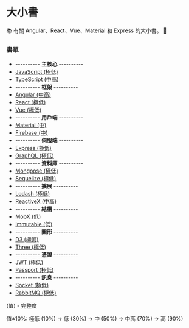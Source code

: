 # 大小書

:books: 有關 Angular、React、Vue、Material 和 Express 的大小書。 :memo:

### 書單

* ---------- **主核心** ----------
* [JavaScript (極低)](https://github.com/Shyam-Chen/Big-Little-Books/blob/master/JavaScript.md)
* [TypeScript (中高)](https://github.com/Shyam-Chen/Big-Little-Books/blob/master/TypeScript.md)
* ---------- **框架** ----------
* [Angular (中高)](https://github.com/Shyam-Chen/Big-Little-Books/blob/master/Angular/README.md)
* [React (極低)](https://github.com/Shyam-Chen/Big-Little-Books/blob/master/React/README.md)
* [Vue (極低)](https://github.com/Shyam-Chen/Big-Little-Books/blob/master/Vue/README.md)
* ---------- **用戶端** ----------
* [Material (中)](https://github.com/Shyam-Chen/Big-Little-Books/blob/master/Material.md)
* [Firebase (中)](https://github.com/Shyam-Chen/Big-Little-Books/blob/master/Firebase.md)
* ---------- **伺服端** ----------
* [Express (極低)](https://github.com/Shyam-Chen/Big-Little-Books/blob/master/Express.md)
* [GraphQL (極低)](https://github.com/Shyam-Chen/Big-Little-Books/blob/master/GraphQL.md)
* ---------- **資料庫** ----------
* [Mongoose (極低)](https://github.com/Shyam-Chen/Big-Little-Books/blob/master/Mongoose.md)
* [Sequelize (極低)](https://github.com/Shyam-Chen/Big-Little-Books/blob/master/Sequelize.md)
* ---------- **擴展** ----------
* [Lodash (極低)](https://github.com/Shyam-Chen/Big-Little-Books/blob/master/Lodash.md)
* [ReactiveX (中高)](https://github.com/Shyam-Chen/Big-Little-Books/blob/master/ReactiveX.md)
* ---------- **結構** ----------
* [MobX (低)](https://github.com/Shyam-Chen/Big-Little-Books/blob/master/MobX.md)
* [Immutable (低)](https://github.com/Shyam-Chen/Big-Little-Books/blob/master/Immutable.md)
* ---------- **圖形** ----------
* [D3 (極低)](https://github.com/Shyam-Chen/Big-Little-Books/blob/master/D3.md)
* [Three (極低)](https://github.com/Shyam-Chen/Big-Little-Books/blob/master/Three.md)
* ---------- **憑證** ----------
* [JWT (極低)](https://github.com/Shyam-Chen/Big-Little-Books/blob/master/JWT.md)
* [Passport (極低)](https://github.com/Shyam-Chen/Big-Little-Books/blob/master/Passport.md)
* ---------- **訊息** ----------
* [Socket (極低)](https://github.com/Shyam-Chen/Big-Little-Books/blob/master/Socket.md)
* [RabbitMQ (極低)](https://github.com/Shyam-Chen/Big-Little-Books/blob/master/RabbitMQ.md)

(值) - 完整度

值±10%: 極低 (10%) -> 低 (30%) -> 中 (50%) -> 中高 (70%) -> 高 (90%)
